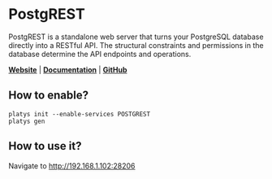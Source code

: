 # PostgREST

PostgREST is a standalone web server that turns your PostgreSQL database directly into a RESTful API. The structural constraints and permissions in the database determine the API endpoints and operations.

**[Website](https://postgrest.org/en/stable/)** | **[Documentation](https://postgrest.org/en/stable/)** | **[GitHub](https://github.com/PostgREST/postgrest)**

## How to enable?

```
platys init --enable-services POSTGREST
platys gen
```

## How to use it?

Navigate to <http://192.168.1.102:28206>